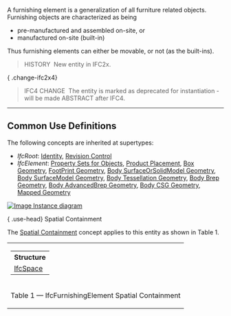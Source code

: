 ﻿A furnishing element is a generalization of all furniture related objects. Furnishing objects are characterized as being

* pre-manufactured and assembled on-site, or
* manufactured on-site (built-in)

Thus furnishing elements can either be movable, or not (as the built-ins).

> HISTORY&nbsp; New entity in IFC2x.

{ .change-ifc2x4}
> IFC4 CHANGE&nbsp; The entity is marked as deprecated for instantiation - will be made ABSTRACT after IFC4.

___
## Common Use Definitions
The following concepts are inherited at supertypes:

* _IfcRoot_: [Identity](../../templates/identity.htm), [Revision Control](../../templates/revision-control.htm)
* _IfcElement_: [Property Sets for Objects](../../templates/property-sets-for-objects.htm), [Product Placement](../../templates/product-placement.htm), [Box Geometry](../../templates/box-geometry.htm), [FootPrint Geometry](../../templates/footprint-geometry.htm), [Body SurfaceOrSolidModel Geometry](../../templates/body-surfaceorsolidmodel-geometry.htm), [Body SurfaceModel Geometry](../../templates/body-surfacemodel-geometry.htm), [Body Tessellation Geometry](../../templates/body-tessellation-geometry.htm), [Body Brep Geometry](../../templates/body-brep-geometry.htm), [Body AdvancedBrep Geometry](../../templates/body-advancedbrep-geometry.htm), [Body CSG Geometry](../../templates/body-csg-geometry.htm), [Mapped Geometry](../../templates/mapped-geometry.htm)

[![Image](../../../img/diagram.png)&nbsp;Instance diagram](../../../annex/annex-d/common-use-definitions/ifcfurnishingelement.htm)

{ .use-head}
Spatial Containment

The [Spatial Containment](../../templates/spatial-containment.htm) concept applies to this entity as shown in Table 1.

<table>
<tr><td>
<table class="gridtable">
<tr><th><b>Structure</b></th></tr>
<tr><td><a href="../../ifcproductextension/lexical/ifcspace.htm">IfcSpace</a></td></tr>
</table>
</td></tr>
<tr><td><p class="table">Table 1 &mdash; IfcFurnishingElement Spatial Containment</p></td></tr></table>